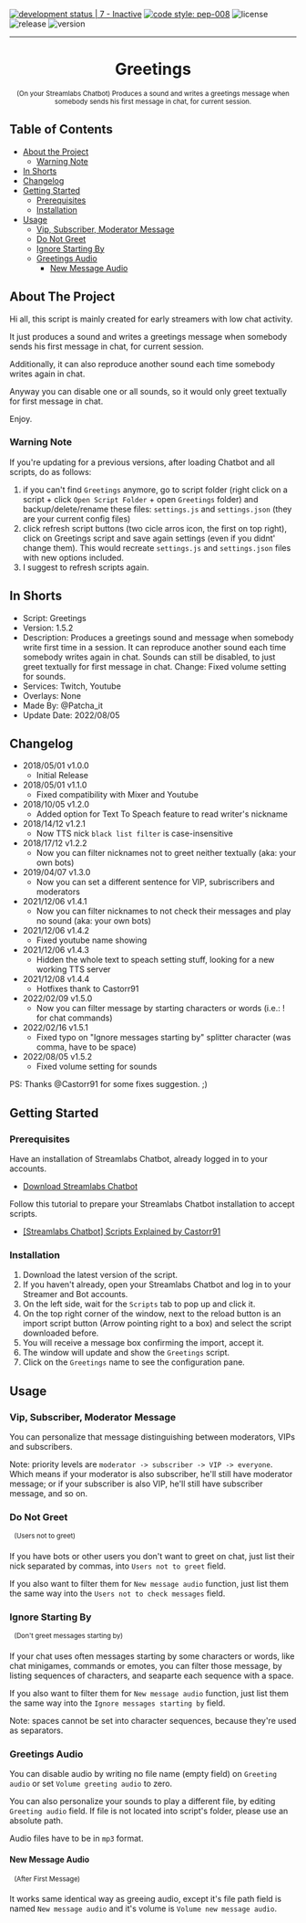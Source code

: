 [![development status | 7 - Inactive](https://img.shields.io/badge/Development_Status-7_--_Inactive-orange)](https://pypi.org/classifiers/)
[![code style: pep-008](https://img.shields.io/badge/code_style-pep--0008-FFF8FF)](https://peps.python.org/pep-0008/)
![license](https://img.shields.io/badge/license-MIT-green)
![release](https://img.shields.io/github/v/release/PatchaIT/greetings)
![version](https://img.shields.io/github/v/tag/PatchaIT/greetings)
___
<h1 align="center">
Greetings
</h1>
<p align="center">
<sup>
(On your Streamlabs Chatbot) Produces a sound and writes a greetings message when somebody sends his first message in chat, for current session.
</sup>
</p>

## Table of Contents

* [About the Project](#about-the-project)
  * [Warning Note](#warning-note)
* [In Shorts](#in-shorts)
* [Changelog](#changelog)
* [Getting Started](#getting-started)
  * [Prerequisites](#prerequisites)
  * [Installation](#installation)
* [Usage](#usage)
  * [Vip, Subscriber, Moderator Message](#vip-subscriber-moderator-message)
  * [Do Not Greet](#do-not-greet)
  * [Ignore Starting By](#ignore-starting-by)
  * [Greetings Audio](#greetings-audio)
    * [New Message Audio](#new-message-audio)

## About The Project

Hi all,
 this script is mainly created for early streamers with low chat activity.

It just produces a sound and writes a greetings message when somebody sends his
 first message in chat, for current session.

Additionally, it can also reproduce another sound each time somebody writes
 again in chat.

Anyway you can disable one or all sounds, so it would only greet textually
 for first message in chat.

Enjoy.

### Warning Note

If you're updating for a previous versions, after loading Chatbot and
 all scripts, do as follows:
1. if you can't find `Greetings` anymore, go to script folder (right click
 on a script + click `Open Script Folder` + open `Greetings` folder) and
 backup/delete/rename these files: `settings.js` and `settings.json`
 (they are your current config files)
2. click refresh script buttons (two cicle arros icon, the first on top
 right), click on Greetings script and save again settings (even if you
 didnt' change them). This would recreate `settings.js` and `settings.json`
 files with new options included.
3. I suggest to refresh scripts again.

## In Shorts

- Script: Greetings
- Version: 1.5.2
- Description: Produces a greetings sound and message when somebody write first
 time in a session. It can reproduce another sound each time somebody writes
 again in chat. Sounds can still be disabled, to just greet textually for first
 message in chat.
Change: Fixed volume setting for sounds.
- Services: Twitch, Youtube
- Overlays: None
- Made By: @Patcha_it
- Update Date: 2022/08/05

## Changelog

- 2018/05/01 v1.0.0
  - Initial Release
- 2018/05/01 v1.1.0
  - Fixed compatibility with Mixer and Youtube
- 2018/10/05 v1.2.0
  - Added option for Text To Speach feature to read writer's nickname
- 2018/14/12 v1.2.1
  - Now TTS nick `black list filter` is case-insensitive
- 2018/17/12 v1.2.2
  - Now you can filter nicknames not to greet neither textually
    (aka: your own bots)
- 2019/04/07 v1.3.0
  - Now you can set a different sentence for VIP, subriscribers and moderators
- 2021/12/06 v1.4.1
  - Now you can filter nicknames to not check their messages and play no sound
    (aka: your own bots)
- 2021/12/06 v1.4.2
  - Fixed youtube name showing
- 2021/12/06 v1.4.3
  - Hidden the whole text to speach setting stuff, looking for a new working TTS server
- 2021/12/08 v1.4.4
  - Hotfixes thank to Castorr91
- 2022/02/09 v1.5.0
  - Now you can filter message by starting characters or words
    (i.e.: ! for chat commands)
- 2022/02/16 v1.5.1
  - Fixed typo on "Ignore messages starting by" splitter character
    (was comma, have to be space)
- 2022/08/05 v1.5.2
  - Fixed volume setting for sounds

PS:
Thanks @Castorr91 for some fixes suggestion. ;)

## Getting Started

### Prerequisites

Have an installation of Streamlabs Chatbot, already logged in to your accounts.
* [Download Streamlabs Chatbot](https://streamlabs.com/desktop-chatbot)

Follow this tutorial to prepare your Streamlabs Chatbot installation to accept scripts.
* [[Streamlabs Chatbot] Scripts Explained by Castorr91](https://www.youtube.com/watch?v=l3FBpY-0880)

### Installation

1. Download the latest version of the script.
2. If you haven't already, open your Streamlabs Chatbot and log in to your Streamer and Bot accounts.
3. On the left side, wait for the `Scripts` tab to pop up and click it.
4. On the top right corner of the window, next to the reload button is an import script button (Arrow pointing right to a box) and select the script downloaded before.
5. You will receive a message box confirming the import, accept it.
6. The window will update and show the `Greetings` script.
7. Click on the `Greetings` name to see the configuration pane.

## Usage

### Vip, Subscriber, Moderator Message

You can personalize that message distinguishing between moderators, VIPs
 and subscribers.

Note: priority levels are `moderator -> subscriber -> VIP -> everyone`.  
 Which means if your moderator is also subscriber, he'll still have moderator
 message; or if your subscriber is also VIP, he'll still have subscriber
 message, and so on.

### Do Not Greet
  <sup>(Users not to greet)</sup>

If you have bots or other users you don't want to greet on chat, just list
 their nick separated by commas, into `Users not to greet` field.

If you also want to filter them for `New message audio` function, just list
 them the same way into the `Users not to check messages` field.

### Ignore Starting By
  <sup>(Don't greet messages starting by)</sup>

If your chat uses often messages starting by some characters or words,
 like chat minigames, commands or emotes, you can filter those message,
 by listing sequences of characters, and seaparte each sequence with a space.

If you also want to filter them for `New message audio` function, just list
 them the same way into the `Ignore messages starting by` field.

Note: spaces cannot be set into character sequences, because they're used
 as separators.

### Greetings Audio

You can disable audio by writing no file name (empty field) on `Greeting audio`
 or set `Volume greeting audio` to zero.

You can also personalize your sounds to play a different file, by editing
 `Greeting audio` field. If file is not located into script's folder,
 please use an absolute path.

Audio files have to be in `mp3` format.

#### New Message Audio
  <sup>(After First Message)</sup>

It works same identical way as greeing audio, except it's file path field
 is named `New message audio` and it's volume is `Volume new message audio`.
